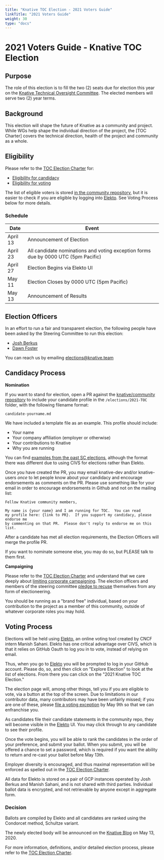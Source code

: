 ```yaml
---
title: "Knative TOC Election - 2021 Voters Guide"
linkTitle: "2021 Voters Guide"
weight: 30
type: "docs"
---
```


# 2021 Voters Guide - Knative TOC Election

## Purpose

The role of this election is to fill the two (2) seats due for election this year on the [Knative Technical Oversight Committee]. The elected
members will serve two (2) year terms.

## Background

This election will shape the future of Knative as a community and project.
While WGs help shape the individual direction of the project, the
[TOC Charter] covers the technical direction, health of the project
and community as a whole.

## Eligibility

Please refer to the [TOC Election Charter] for:

- [Eligibility for candidacy]
- [Eligibility for voting] 

The list of eligible voters is stored [in the community repository](), but it is easier
to check if you are eligible by logging into [Elekto]. See Voting Process below for more details.

### Schedule

| Date         | Event                    |
| ------------ | ------------------------ |
| April 13     | Announcement of Election |
| April 23     | All candidate nominations and voting exception forms due by 0000 UTC (5pm Pacific) |
| April 27     | Election Begins via Elekto UI |
| May 11       | Election Closes by 0000 UTC (5pm Pacific) |
| May 13       | Announcement of Results |

## Election Officers

In an effort to run a fair and transparent election, the following people
have been asked by the Steering Committee to run this election:

- [Josh Berkus](https://github.com/jberkus)
- [Dawn Foster](https://github.com/geekygirldawn)

You can reach us by emailing elections@knative.team

## Candidacy Process

**Nomination**

If you want to stand for election, open a PR against the
[knative/community repository](https://github.com/knative/community) to include
your candidate profile in the `/elections/2021-TOC` folder, with the following
filename format:

```
candidate-yourname.md
```

We have included a template file as an example. This profile should include:

* Your name
* Your company affiliation (employer or otherwise)
* Your contributions to Knative
* Why you are running

You can find [examples from the past SC elections](https://github.com/knative/community/tree/main/elections/2020/SC),
although the format there was different due to using CIVS for elections rather than Elekto.

Once you have created the PR, you may email knative-dev and/or knative-users *once* to let
people know about your candidacy and encourage endorsements as comments on the PR.
Please use something like for your email in order to encourage endorsements
in Github and not on the mailing list:

```
Fellow Knative community members,

My name is {your name} and I am running for TOC.  You can read
my profile here: {link to PR}.  If you support my candidacy, please endorse me
by commenting on that PR.  Please don't reply to endorse me on this list.
```

After a candidate has met all election requirements, the Election Officers will
merge the profile PR.

If you want to nominate someone else, you may do so, but PLEASE talk to them
first.

**Campaigning**

Please refer to the [TOC Election Charter] and understand
that we care deeply about [limiting corporate campaigning]. The election
officers and members of the steering committee [pledge to recuse] themselves
from any form of electioneering.

You should be running as a "brand free" individual, based on your contribution
to the project as a member of this community, outside of whatever corporate
roles you may hold.

## Voting Process

Elections will be held using [Elekto], an online voting tool created by CNCF 
intern Manish Sahani.  Elekto has one critical advantage over CIVS, which is
that it relies on GitHub Oauth to log you in to vote, instead of relying on 
email.

Thus, when you go to [Elekto] you will be prompted to log in your GitHub account.
Please do, so, and then click on "Explore Election" to look at the list of 
elections.  From there you can click on the "2021 Knative TOC Election."

The election page will, among other things, tell you if you are eligible to vote,
via a button at the top of the screen. Due to limitations in our contributor
data, many contributors may have been unfairly missed; if you are one of these,
please [file a voting exception] by May 9th so that we can enfranchise you.

As candidates file their candidate statements in the community repo, they will
become visible in the [Elekto] UI.  You may click through to any candidate
to see their profile.

Once the vote begins, you will be able to rank the candidates in the order of
your preference, and submit your ballot.  When you submit, you will be offered
a chance to set a password, which is required if you want the ability to return
and re-cast your ballot before May 13th.

Employer diversity is encouraged, and thus maximal representation will be
enforced as spelled out in the [TOC Election Charter].

All data for Elekto is stored on a pair of GCP instances operated by Josh Berkus
and Manish Sahani, and is not shared with third parties.  Individual ballot data
is encrypted, and not retrievable by anyone except in aggregate form.

### Decision

Ballots are compiled by Elekto and all candidates are ranked using the Condorcet
method, Schultze variant.

The newly elected body will be announced on the [Knative Blog] on May 13, 2020.

For more information, definitions, and/or detailed election process, please refer to
the [TOC Election Charter].

[Knative Technical Oversight Committee]: https://github.com/knative/community/blob/master/TECH-OVERSIGHT-COMMITTEE.md
[TOC Election Charter]: https://github.com/knative/community/blob/master/mechanics/TOC.md

[limiting corporate campaigning]: https://github.com/kubernetes/steering/blob/master/elections.md#limiting-corporate-campaigning
[pledge to recuse]: https://github.com/kubernetes/steering/blob/master/elections.md#steering-committee-and-election-officer-recusal

[Knative Blog]: https://knative.dev/blog/

[Eligibility for candidacy]: https://github.com/knative/community/blob/master/mechanics/TOC.md#candidate-eligibility
[Eligibility for voting]: https://github.com/knative/community/blob/master/mechanics/TOC.md#candidate-eligibility#voter-eligibility
[Elekto]: https://test.elekto.io
[file a voting exception]: https://test.elekto.io/app/elections/2021-TOC/exception
